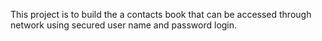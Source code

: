 This project is to build the a contacts book that can be accessed through network using secured user name and password login.